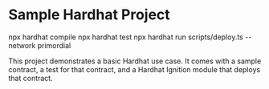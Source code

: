 # Sample Hardhat Project
npx hardhat compile
npx hardhat test
npx hardhat run scripts/deploy.ts --network primordial

This project demonstrates a basic Hardhat use case. It comes with a sample contract, a test for that contract, and a Hardhat Ignition module that deploys that contract.



